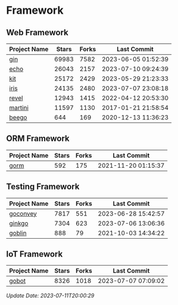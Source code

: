 # Framework

## Web Framework
| Project Name | Stars | Forks | Last Commit |
| ------------ | ----- | ----- | ----------- |
| [gin](https://github.com/gin-gonic/gin) | 69983 | 7582 | 2023-06-05 01:52:39 |
| [echo](https://github.com/labstack/echo) | 26043 | 2157 | 2023-07-10 09:24:39 |
| [kit](https://github.com/go-kit/kit) | 25172 | 2429 | 2023-05-29 21:23:33 |
| [iris](https://github.com/kataras/iris) | 24135 | 2480 | 2023-07-07 23:08:18 |
| [revel](https://github.com/revel/revel) | 12943 | 1415 | 2022-04-12 20:53:30 |
| [martini](https://github.com/go-martini/martini) | 11597 | 1130 | 2017-01-21 21:58:54 |
| [beego](https://github.com/astaxie/beego) | 644 | 169 | 2020-12-13 11:36:23 |

## ORM Framework
| Project Name | Stars | Forks | Last Commit |
| ------------ | ----- | ----- | ----------- |
| [gorm](https://github.com/jinzhu/gorm) | 592 | 175 | 2021-11-20 01:15:37 |

## Testing Framework
| Project Name | Stars | Forks | Last Commit |
| ------------ | ----- | ----- | ----------- |
| [goconvey](https://github.com/smartystreets/goconvey) | 7817 | 551 | 2023-06-28 15:42:57 |
| [ginkgo](https://github.com/onsi/ginkgo) | 7304 | 623 | 2023-07-06 13:06:36 |
| [goblin](https://github.com/franela/goblin) | 888 | 79 | 2021-10-03 14:34:22 |

## IoT Framework
| Project Name | Stars | Forks | Last Commit |
| ------------ | ----- | ----- | ----------- |
| [gobot](https://github.com/hybridgroup/gobot) | 8326 | 1018 | 2023-07-07 07:09:02 |

*Update Date: 2023-07-11T20:00:29*